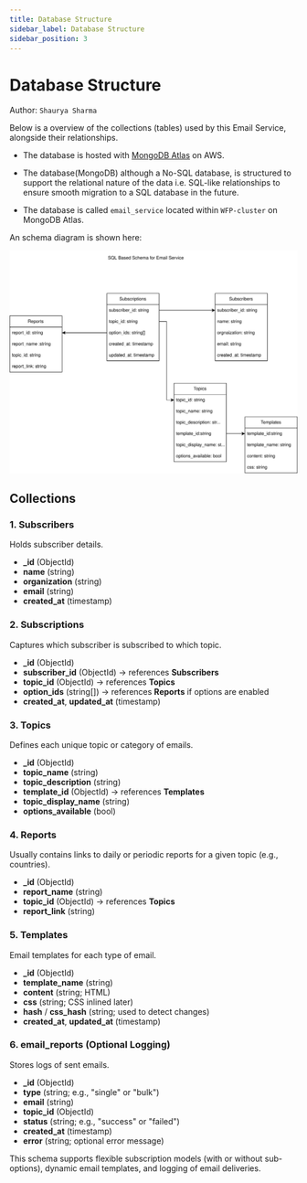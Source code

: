 ```yaml
---
title: Database Structure
sidebar_label: Database Structure
sidebar_position: 3
---
```


# Database Structure

Author: `Shaurya Sharma`

Below is a overview of the collections (tables) used by this Email Service, alongside their relationships. 

- The database is hosted with [MongoDB Atlas](https://www.mongodb.com/products/platform/atlas-database) on AWS.

- The database(MongoDB) although a No-SQL database, is structured to support the relational nature of the data i.e. SQL-like relationships to ensure smooth migration to a SQL database in the future.

- The database is called `email_service` located within `WFP-cluster` on MongoDB Atlas.

An schema diagram is shown here:

![Database Schema](./assets/database_schema.svg)

## Collections

### 1. Subscribers
Holds subscriber details.
- **_id** (ObjectId)  
- **name** (string)  
- **organization** (string)  
- **email** (string)  
- **created_at** (timestamp)

### 2. Subscriptions
Captures which subscriber is subscribed to which topic.
- **_id** (ObjectId)  
- **subscriber_id** (ObjectId) → references **Subscribers**  
- **topic_id** (ObjectId) → references **Topics**  
- **option_ids** (string[]) → references **Reports** if options are enabled  
- **created_at**, **updated_at** (timestamp)

### 3. Topics
Defines each unique topic or category of emails.
- **_id** (ObjectId)  
- **topic_name** (string)  
- **topic_description** (string)  
- **template_id** (ObjectId) → references **Templates**  
- **topic_display_name** (string)  
- **options_available** (bool)  

### 4. Reports
Usually contains links to daily or periodic reports for a given topic (e.g., countries).
- **_id** (ObjectId)  
- **report_name** (string)  
- **topic_id** (ObjectId) → references **Topics**  
- **report_link** (string)

### 5. Templates
Email templates for each type of email.
- **_id** (ObjectId)  
- **template_name** (string)  
- **content** (string; HTML)  
- **css** (string; CSS inlined later)  
- **hash** / **css_hash** (string; used to detect changes)  
- **created_at**, **updated_at** (timestamp)

### 6. email_reports (Optional Logging)
Stores logs of sent emails.
- **_id** (ObjectId)
- **type** (string; e.g., "single" or "bulk")
- **email** (string)
- **topic_id** (ObjectId)
- **status** (string; e.g., "success" or "failed")
- **created_at** (timestamp)
- **error** (string; optional error message)

This schema supports flexible subscription models (with or without sub-options), dynamic email templates, and logging of email deliveries.
